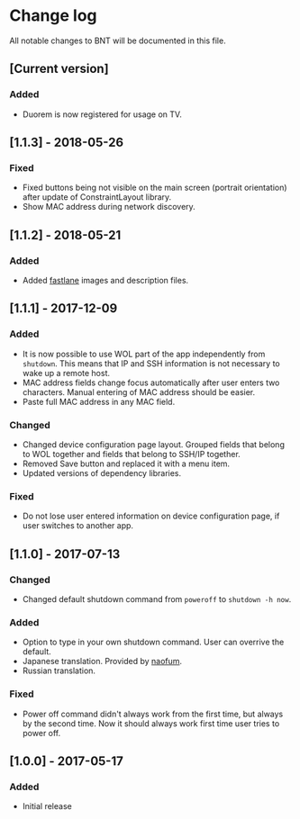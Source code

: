 # Change log
All notable changes to BNT will be documented in this file.

## [Current version]

### Added
 - Duorem is now registered for usage on TV.

## [1.1.3] - 2018-05-26

### Fixed
 - Fixed buttons being not visible on the main screen (portrait orientation) after update of ConstraintLayout library.
 - Show MAC address during network discovery.

## [1.1.2] - 2018-05-21

### Added
 - Added [fastlane](https://github.com/fastlane/fastlane/blob/2.28.7/supply/README.md#images-and-screenshots) images and description files.

## [1.1.1] - 2017-12-09

### Added
 - It is now possible to use  WOL part of the app independently from `shutdown`. This means that IP and SSH information is not necessary to wake up a remote host.
 - MAC address fields change focus automatically after user enters two characters. Manual entering of MAC address should be easier.
 - Paste full MAC address in any MAC field.

### Changed
 - Changed device configuration page layout. Grouped fields that belong to WOL together and fields that belong to SSH/IP together.
 - Removed Save button and replaced it with a menu item.
 - Updated versions of dependency libraries.

### Fixed
 - Do not lose user entered information on device configuration page, if user switches to another app.

## [1.1.0] - 2017-07-13

### Changed
 - Changed default shutdown command from `poweroff` to `shutdown -h now`.

### Added
 - Option to type in your own shutdown command. User can overrive the default.
 - Japanese translation. Provided by [naofum](https://github.com/naofum).
 - Russian translation.

### Fixed
 - Power off command didn't always work from the first time, but always by the second time. Now it should always work first time user tries to power off.

## [1.0.0] - 2017-05-17

### Added
 - Initial release

